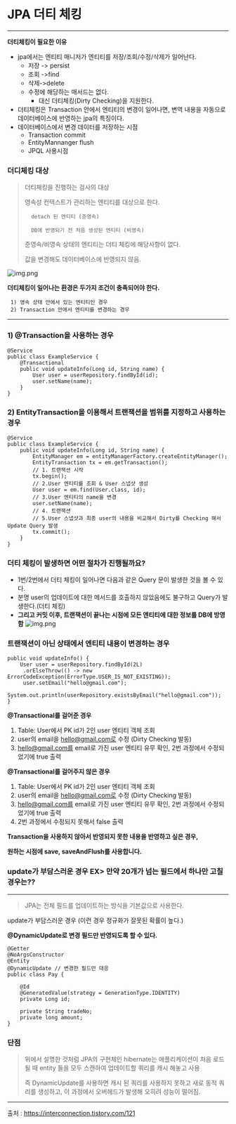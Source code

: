 # JPA 더티 체킹

---

**더티체킹이 필요한 이유**
- jpa에서는 엔티티 매니저가 엔티티를 저장/조회/수정/삭제가 일어난다.
  - 저장 -> persist
  - 조회 ->find
  - 삭제->delete
  - 수정에 해당하는 매서드는 없다. 
    - 대신 더티체킹(Dirty Checking)을 지원한다. 
- 더티체킹은 Transaction 안에서 엔티티의 변경이 일어나면, 변역 내용을 자동으로 데이터베이스에 반영하는 jpa의 특징이다.
- 데이터베이스에서 변경 데이터를 저장하는 시점
  - Transaction commit 
  - EntityMannanger flush
  - JPQL 사용시점

### 더디체킹 대상
> 더티체킹을 진행하는 검사의 대상
> 
>영속성 컨텍스트가 관리하는 엔티티를 대상으로 한다.
> 
>       detach 된 엔티티 (준영속)
>
>       DB에 반영되기 전 처음 생성된 엔티티 (비영속)
>준영속/비영속 상태의 엔티티는 더티 체킹에 해당사항이 없다.
> 
>값을 변경해도 데이터베이스에 반영되지 않음.  


![img.png](https://img1.daumcdn.net/thumb/R1280x0/?scode=mtistory2&fname=https%3A%2F%2Fblog.kakaocdn.net%2Fdn%2FcokEKI%2FbtqygTOISLW%2FTrI5hAUoR9wiVP92OJlIJ0%2Fimg.png)

**더티체킹이 일어나는 환경은 두가지 조건이 충족되어야 한다.**

     1) 영속 상태 안에서 있는 엔티티인 경우
     2) Transaction 안에서 엔티티를 변경하는 경우

---

### 1) @Transaction을 사용하는 경우 

    @Service
    public class ExampleService {
        @Transactional
        public void updateInfo(Long id, String name) {
            User user = userRepository.findById(id);
            user.setName(name);
        }
    }


### 2) EntityTransaction을 이용해서 트랜잭션을 범위를 지정하고 사용하는 경우 

    @Service
    public class ExampleService {
        public void updateInfo(Long id, String name) {
            EntityManager em = entityManagerFactory.createEntityManager();
            EntityTransaction tx = em.getTransaction();
            // 1. 트랜잭션 시작
            tx.begin();
            // 2.User 엔티티를 조회 & User 스냅샷 생성
            User user = em.find(User.class, id);
            // 3.User 엔티티의 name을 변경
            user.setName(name);
            // 4. 트랜잭션
            // 5.User 스냅샷과 최종 user의 내용을 비교해서 Dirty를 Checking 해서 Update Query 발생
            tx.commit();
        }
    }

### 더티 체킹이 발생하면 어떤 절차가 진행될까요?

- 1번/2번에서 더티 체킹이 일어나면 다음과 같은 Query 문이 발생한 것을 볼 수 있다.
- 분명 user의 업데이트에 대한 메서드를 호출하지 않았음에도 불구하고 Query가 발생한다.(더티 체킹)
- **그리고 커밋 이후, 트랜잭션이 끝나는 시점에 모든 엔티티에 대한 정보를 DB에 방영 함**
  ![img.png](https://velog.velcdn.com/cloudflare/seungho1216/69f24fb7-a660-4e9d-84bc-35cd5164ae0b/1%EC%B0%A8%EC%BA%90%EC%8B%9C2.png)

### 트랜잭션이 아닌 상태에서 엔티티 내용이 변경하는 경우

    public void updateInfo() { 
        User user = userRepository.findById(2L)
         .orElseThrow(() -> new ErrorCodeException(ErrorType.USER_IS_NOT_EXISTING));
         user.setEmail("hello@gmail.com");
        System.out.println(userRepository.existsByEmail("hello@gmail.com"));
    }

**@Transactional를 걸어준 경우**

1. Table: User에서 PK id가 2인 user 엔티티 객체 조회
2. user의 email을 hello@gmail.com로 수정 (Dirty Checking 발동)
3. hello@gmail.com를 email로 가진 user 엔티티 유무 확인, 2번 과정에서 수정되었기에 true 출력


**@Transactional를 걸어주지 않은 경우**

1. Table: User에서 PK id가 2인 user 엔티티 객체 조회
2. user의 email을 hello@gmail.com로 수정 (Dirty Checking 발동)
3. hello@gmail.com를 email로 가진 user 엔티티 유무 확인, 2번 과정에서 수정되었기에 true 출력
4. 2번 과정에서 수정되지 못해서 false 출력

**Transaction을 사용하지 않아서 반영되지 못한 내용을 반영하고 싶은 경우,**

**원하는 시점에 save, saveAndFlush를 사용합니다.**

### update가 부담스러운 경우 EX> 만약 20개가 넘는 필드에서 하나만 고칠경우는??

---

> JPA는 전체 필드를 업데이트하는 방식을 기본값으로 사용한다.

update가 부담스러운 경우 (이런 경우 정규화가 잘못된 확률이 높다.)

**@DynamicUpdate로 변경 필드만 반영되도록 할 수 있다.**

    @Getter
    @NoArgsConstructor
    @Entity
    @DynamicUpdate // 변경한 필드만 대응
    public class Pay {

        @Id
        @GeneratedValue(strategy = GenerationType.IDENTITY)
        private Long id;

        private String tradeNo;
        private long amount;
    }


### 단점

> 위에서 설명한 것처럼 JPA의 구현체인 hibernate는 애플리케이션이 처음 로드될 때 entity 들을 모두 스캔하여 업데이트할 쿼리를 캐시 해놓고 사용 
> 
> 즉 DynamicUpdate를 사용하면 캐시 된 쿼리를 사용하지 못하고 새로 동적 쿼리를 생성하고, 이 과정에서 오버헤드가 발생해 오히려 성능이 떨어짐.
---
출처 : https://interconnection.tistory.com/121
